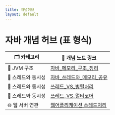 ```yaml
---
title: 개념허브
layout: default
---
```


# 자바 개념 허브 (표 형식)

| 🗂️ 카테고리    | 📄 개념 노트 링크                                                 |
| ----------- | ----------------------------------------------------------- |
| 🧠 JVM 구조   | [자바_메모리_구조_정리](languages/programming/Java/자바_메모리_구조_정리)     |
| 🔄 스레드와 동시성 | [자바_쓰레드와_메모리_공유](languages/programming/Java/자바_쓰레드와_메모리_공유) |
| 🔄 스레드와 동시성 | [쓰레드_VS_병렬처리](languages/programming/Java/쓰레드는_병렬처리_단위인가)    |
| 🔄 스레드와 동시성 | [쓰레드_VS_멀티코어](languages/programming/Java/쓰레드_vs_멀티코어)       |
| 🌐 웹 서버 연관  | [웹어플리케이션 쓰레드처리](was/웹_애플리케이션과_자동_쓰레드_처리)                    |
